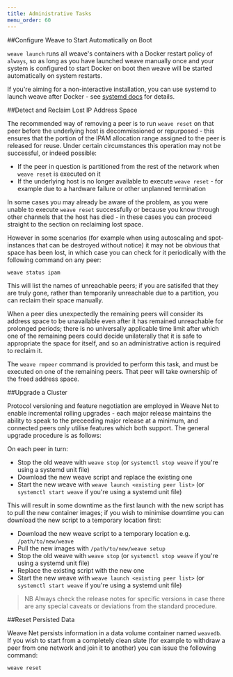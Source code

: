 ```yaml
---
title: Administrative Tasks
menu_order: 60
---
```

##<a name="start-on-boot"></a>Configure Weave to Start Automatically on Boot

`weave launch` runs all weave's containers with a Docker restart
policy of `always`, so as long as you have launched weave manually
once and your system is configured to start Docker on boot then weave
will be started automatically on system restarts.

If you're aiming for a non-interactive installation, you can use
systemd to launch weave after Docker - see [systemd docs](/site/systemd.md) for
details.

##<a name="detect-reclaim-ipam"></a>Detect and Reclaim Lost IP Address Space

The recommended way of removing a peer is to run `weave reset` on that
peer before the underlying host is decommissioned or repurposed - this
ensures that the portion of the IPAM allocation range assigned to the
peer is released for reuse. Under certain circumstances this operation
may not be successful, or indeed possible:

* If the peer in question is partitioned from the rest of the network
  when `weave reset` is executed on it
* If the underlying host is no longer available to execute `weave
  reset` - for example due to a hardware failure or other unplanned
  termination

In some cases you may already be aware of the problem, as you were
unable to execute `weave reset` successfully or because you know
through other channels that the host has died - in these cases you can
proceed straight to the section on reclaiming lost space.

However in some scenarios (for example when using autoscaling and
spot-instances that can be destroyed without notice) it may not be
obvious that space has been lost, in which case you can check for it
periodically with the following command on any peer:

    weave status ipam

This will list the names of unreachable peers; if you are satisifed
that they are truly gone, rather than temporarily unreachable due to a
partition, you can reclaim their space manually.

When a peer dies unexpectedly the remaining peers will consider its
address space to be unavailable even after it has remained unreachable
for prolonged periods; there is no universally applicable time limit
after which one of the remaining peers could decide unilaterally that
it is safe to appropriate the space for itself, and so an
administrative action is required to reclaim it.

The `weave rmpeer` command is provided to perform this task, and must
be executed on one of the remaining peers. That peer will take
ownership of the freed address space.

##<a name="cluster-upgrade"></a>Upgrade a Cluster

Protocol versioning and feature negotiation are employed in Weave Net
to enable incremental rolling upgrades - each major release maintains
the ability to speak to the preceeding major release at a minimum, and
connected peers only utilise features which both support. The general
upgrade procedure is as follows:

On each peer in turn:

* Stop the old weave with `weave stop` (or `systemctl stop weave` if
  you're using a systemd unit file)
* Download the new weave script and replace the existing one
* Start the new weave with `weave launch <existing peer list>` (or
  `systemctl start weave` if you're using a systemd unit file)

This will result in some downtime as the first launch with the new
script has to pull the new container images; if you wish to minimise
downtime you can download the new script to a temporary location
first:

* Download the new weave script to a temporary location e.g.
  `/path/to/new/weave`
* Pull the new images with `/path/to/new/weave setup`
* Stop the old weave with `weave stop` (or `systemctl stop weave` if
  you're using a systemd unit file)
* Replace the existing script with the new one
* Start the new weave with `weave launch <existing peer list>` (or
  `systemctl start weave` if you're using a systemd unit file)

> NB Always check the release notes for specific versions in case
> there are any special caveats or deviations from the standard
> procedure.

##<a name="reset"></a>Reset Persisted Data

Weave Net persists information in a data volume container named
`weavedb`. If you wish to start from a completely clean slate (for
example to withdraw a peer from one network and join it to another)
you can issue the following command:

    weave reset

